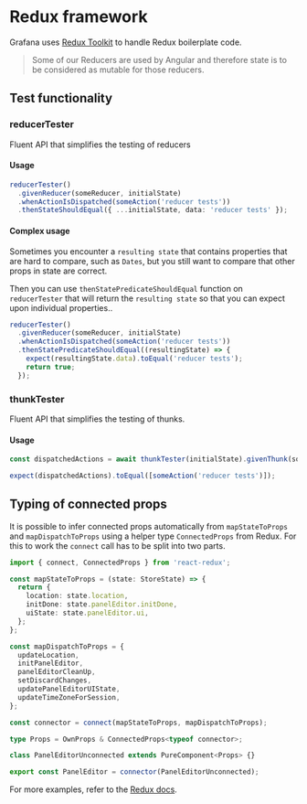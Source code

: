 # Redux framework

Grafana uses [Redux Toolkit](https://redux-toolkit.js.org/) to handle Redux boilerplate code.

> Some of our Reducers are used by Angular and therefore state is to be considered as mutable for those reducers.

## Test functionality

### reducerTester

Fluent API that simplifies the testing of reducers

#### Usage

```typescript
reducerTester()
  .givenReducer(someReducer, initialState)
  .whenActionIsDispatched(someAction('reducer tests'))
  .thenStateShouldEqual({ ...initialState, data: 'reducer tests' });
```

#### Complex usage

Sometimes you encounter a `resulting state` that contains properties that are hard to compare, such as `Dates`, but you still want to compare that other props in state are correct.

Then you can use `thenStatePredicateShouldEqual` function on `reducerTester` that will return the `resulting state` so that you can expect upon individual properties..

```typescript
reducerTester()
  .givenReducer(someReducer, initialState)
  .whenActionIsDispatched(someAction('reducer tests'))
  .thenStatePredicateShouldEqual((resultingState) => {
    expect(resultingState.data).toEqual('reducer tests');
    return true;
  });
```

### thunkTester

Fluent API that simplifies the testing of thunks.

#### Usage

```typescript
const dispatchedActions = await thunkTester(initialState).givenThunk(someThunk).whenThunkIsDispatched(arg1, arg2, arg3);

expect(dispatchedActions).toEqual([someAction('reducer tests')]);
```

## Typing of connected props

It is possible to infer connected props automatically from `mapStateToProps` and `mapDispatchToProps` using a helper type `ConnectedProps` from Redux. For this to work the `connect` call has to be split into two parts.

```typescript
import { connect, ConnectedProps } from 'react-redux';

const mapStateToProps = (state: StoreState) => {
  return {
    location: state.location,
    initDone: state.panelEditor.initDone,
    uiState: state.panelEditor.ui,
  };
};

const mapDispatchToProps = {
  updateLocation,
  initPanelEditor,
  panelEditorCleanUp,
  setDiscardChanges,
  updatePanelEditorUIState,
  updateTimeZoneForSession,
};

const connector = connect(mapStateToProps, mapDispatchToProps);

type Props = OwnProps & ConnectedProps<typeof connector>;

class PanelEditorUnconnected extends PureComponent<Props> {}

export const PanelEditor = connector(PanelEditorUnconnected);
```

For more examples, refer to the [Redux docs](https://react-redux.js.org/using-react-redux/static-typing#inferring-the-connected-props-automatically).
